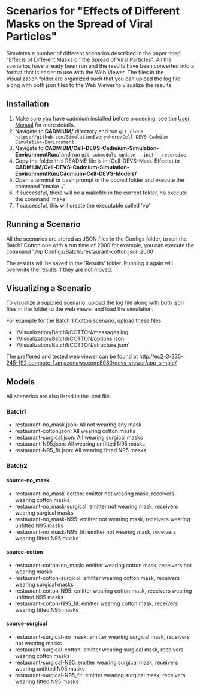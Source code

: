# Scenarios for "Effects of Different Masks on the Spread of Viral Particles"

Simulates a number of different scenarios described in the paper titled "Effects of Different Masks on the Spread of Viral Particles". All the scenarios have already been run and the results have been converted into a format that is easier to use with the Web Viewer. The files in the Visualization folder are organized such that you can upload the log file along with both json files to the Web Viewer to visualize the results.

## Installation

1. Make sure you have cadmium installed before proceding, see the [User Manual](http://www.sce.carleton.ca/courses/sysc-5104/lib/exe/fetch.php?media=cadmium.pdf) for more details.
2. Navigate to **CADMIUM/** directory and run `git clone https://github.com/SimulationEverywhere/Cell-DEVS-Cadmium-Simulation-Environment`
3. Navigate to **CADMIUM/Cell-DEVS-Cadmium-Simulation-EnvironmentRun/** and run `git submodule update --init --recursive`
4. Copy the folder this README file is in (Cell-DEVS-Mask-Effects) to **CADMIUM/Cell-DEVS-Cadmium-Simulation-EnvironmentRun/Cadmium-Cell-DEVS-Models/**
5. Open a terminal or bash prompt in the copied folder and execute the command 'cmake ./'
6. If successful, there will be a makefile in the current folder, no execute the command 'make'
7. If successful, this will create the executable called 'vp'

## Running a Scenario

All the scenarios are stored as JSON files in the Configs folder, to run the Batch1 Cotton one with a run time of 2000 for example, you can execute the command './vp Configs/Batch1/restaurant-cotton.json 2000'

The results will be saved in the 'Results' folder. Running it again will overwrite the results if they are not moved.

## Visualizing a Scenario

To visualize a supplied scenario, upload the log file along with both json files in the folder to the web viewer and load the simulation.

For example for the Batch 1 Cotton scenario, upload these files:
- '/Visualization/Batch1/COTTON/messages.log'
- '/Visualization/Batch1/COTTON/options.json'
- '/Visualization/Batch1/COTTON/structure.json'

The preffered and tested web viewer can be found at http://ec2-3-235-245-192.compute-1.amazonaws.com:8080/devs-viewer/app-simple/

## Models

All scenarios are also listed in the .xml file.

### Batch1

- restaurant-no_mask.json: All not wearing any mask
- restaurant-cotton.json: All wearing cotton masks
- restaurant-surgical.json: All wearing surgical masks
- restaurant-N95.json: All wearing unfitted N95 masks
- restaurant-N95_fit.json: All wearing fitted N95 masks

### Batch2

#### source-no_mask

- restaurant-no_mask-cotton: emitter not wearing mask, receivers wearing cotton masks
- restaurant-no_mask-surgical: emitter not wearing mask, receivers wearing surgical masks
- restaurant-no_mask-N95: emitter not wearing mask, receivers wearing unfitted N95 masks
- restaurant-no_mask-N95_fit: emitter not wearing mask, receivers wearing fitted N95 masks

#### source-cotton

- restaurant-cotton-no_mask: emitter wearing cotton mask, receivers not wearing masks
- restaurant-cotton-surgical: emitter wearing cotton mask, receivers wearing surgical masks
- restaurant-cotton-N95: emitter wearing cotton mask, receivers wearing unfitted N95 masks
- restaurant-cotton-N95_fit: emitter wearing cotton mask, receivers wearing fitted N95 masks

#### source-surgical

- restaurant-surgical-no_mask: emitter wearing surgical mask, receivers not wearing masks
- restaurant-surgical-cotton: emitter wearing surgical mask, receivers wearing cotton masks
- restaurant-surgical-N95: emitter wearing surgical mask, receivers wearing unfitted N95 masks
- restaurant-surgical-N95_fit: emitter wearing surgical mask, receivers wearing fitted N95 masks